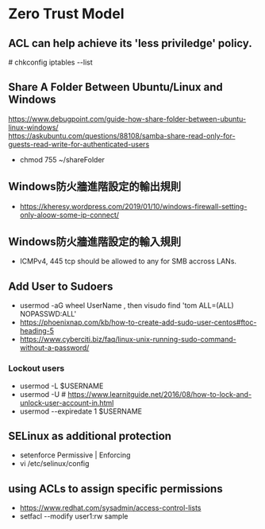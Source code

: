 # Zero Trust Model
## ACL can help achieve its 'less priviledge' policy.
\# chkconfig iptables --list
## Share A Folder Between Ubuntu/Linux and Windows
https://www.debugpoint.com/guide-how-share-folder-between-ubuntu-linux-windows/ <br>
https://askubuntu.com/questions/88108/samba-share-read-only-for-guests-read-write-for-authenticated-users <br>
 - chmod 755 ~/shareFolder
## Windows防火牆進階設定的輸出規則
 - https://kheresy.wordpress.com/2019/01/10/windows-firewall-setting-only-aloow-some-ip-connect/
## Windows防火牆進階設定的輸入規則
 - ICMPv4, 445 tcp should be allowed to any for SMB accross LANs.
## Add User to Sudoers
 - usermod -aG wheel UserName , then visudo find 'tom ALL=(ALL) NOPASSWD:ALL'
 - https://phoenixnap.com/kb/how-to-create-add-sudo-user-centos#ftoc-heading-5
 - https://www.cyberciti.biz/faq/linux-unix-running-sudo-command-without-a-password/
### Lockout users 
 - usermod -L $USERNAME
 - usermod -U # https://www.learnitguide.net/2016/08/how-to-lock-and-unlock-user-account-in.html
 - usermod --expiredate 1 $USERNAME
## SELinux as additional protection
 - setenforce Permissive | Enforcing
 - vi /etc/selinux/config
## using ACLs to assign specific permissions
 - https://www.redhat.com/sysadmin/access-control-lists
 - setfacl --modify user1:rw sample
